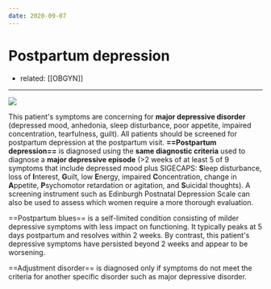 ```yaml
---
date: 2020-09-07
---
```


# Postpartum depression

- related: [[OBGYN]]
---

<!-- postpartum blues vs depression vs psychosis -->

![](https://photos.thisispiggy.com/file/wikiFiles/20220530150151.png)

This patient's symptoms are concerning for **major depressive disorder** (depressed mood, anhedonia, sleep disturbance, poor appetite, impaired concentration, tearfulness, guilt). All patients should be screened for postpartum depression at the postpartum visit. **==Postpartum depression==** is diagnosed using the **same diagnostic criteria** used to diagnose a **major depressive episode** (>2 weeks of at least 5 of 9 symptoms that include depressed mood plus SIGECAPS: **S**leep disturbance, loss of **I**nterest, **G**uilt, low **E**nergy, impaired **C**oncentration, change in **A**ppetite, **P**sychomotor retardation or agitation, and **S**uicidal thoughts). A screening instrument such as Edinburgh Postnatal Depression Scale can also be used to assess which women require a more thorough evaluation.

==Postpartum blues== is a self-limited condition consisting of milder depressive symptoms with less impact on functioning. It typically peaks at 5 days postpartum and resolves within 2 weeks. By contrast, this patient's depressive symptoms have persisted beyond 2 weeks and appear to be worsening.

==Adjustment disorder== is diagnosed only if symptoms do not meet the criteria for another specific disorder such as major depressive disorder.
